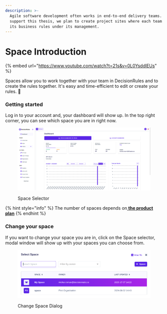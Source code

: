 ```yaml
---
description: >-
  Agile software development often works in end-to-end delivery teams. To
  support this thesis, we plan to create project sites where each team will have
  its business rules under its management.
---
```


# Space Introduction

{% embed url="https://www.youtube.com/watch?t=21s&v=0L0YsddlEUs" %}

Spaces allow you to work together with your team in DecisionRules and to create the rules together. It's easy and time-efficient to edit or create your rules. :rocket:

### Getting started

Log in to your account and, your dashboard will show up. In the top right corner, you can see which space you are in right now.

<figure><img src="../.gitbook/assets/navbar.png" alt=""><figcaption><p>Space Selector</p></figcaption></figure>

{% hint style="info" %}
The number of spaces depends on[ **the product plan**](https://www.decisionrules.io/pricing/public-cloud)
{% endhint %}

### Change your space

If you want to change your space you are in, click on the Space selector, modal window will show up with your spaces you can choose from.

<figure><img src="../.gitbook/assets/select_space.png" alt=""><figcaption><p>Change Space Dialog</p></figcaption></figure>
